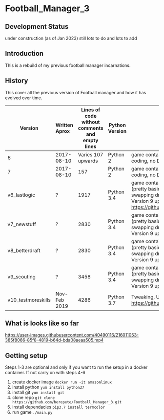# Football_Manager_3

## Development Status
under construction (as of Jan 2023)
still lots to do and lots to add

## Introduction

This is a rebuild of my previous football manager incarnations.


## History

This cover all the previous version of Football manager and how it has evolved over time. 

| Version       | Written Aprox           | Lines of code without comments and empty lines  | Python Version | Features | 
| ------------- |:------------------------|-------------------------------------------------|----------------|-------|
| 6             | 2017-08-10              | Varies 107 upwards                              |  Python 2      | game contained 3 files, one season, very basic coding, no Draft      | 
| 7             | 2017-08-10              | 157                                             |  Python 2      |game contained 3 files, one season, very basic coding, no Draft      |
| v6_lastlogic  | ?                       | 1917                                            | Python 3.4     |game contained 11 files at max , draft included (pretty basic at beginning by v9 much slicker, swapping draft picks etc) ,multi season, training  , Version 9 uploaded to git hib https://github.com/herepete/Football_manager_draft      | 
| v7_newstuff	  | ?                       | 2830                                            | Python 3.4     |game contained 11 files at max , draft included (pretty basic at beginning by v9 much slicker, swapping draft picks etc) ,multi season, training  , Version 9 uploaded to git hib       | 
| v8_betterdraft| ?                       | 2830                                            | Python 3.4     |game contained 11 files at max , draft included (pretty basic at beginning by v9 much slicker, swapping draft picks etc) ,multi season, training  , Version 9 uploaded to git hib       | 
| v9_scouting	  | ?                       | 3458                                            | Python 3.4     |game contained 11 files at max , draft included (pretty basic at beginning by v9 much slicker, swapping draft picks etc) ,multi season, training  , Version 9 uploaded to git hib       | 
| v10_testmoreskills	  | Nov-Feb 2019    | 4286                                            | Python 3.7     |Tweaking, Uploaded to  https://github.com/herepete/football_manager_2       |

## What is looks like so far

https://user-images.githubusercontent.com/40490116/216011053-385f8066-85f8-4819-b64d-bda08aeaa505.mp4

## Getting setup

Steps 1-3 are optional and only if you want to run the setup in a docker container.
If not carry on with steps 4-6

1) create docker image `docker run -it amazonlinux`
2) install python  `yum install python37`
3) install git `yum install git`
4) clone repo `git clone https://github.com/herepete/Football_Manager_3.git`
5) install dependacies `pip3.7 install termcolor`
6) run game `./main.py`



